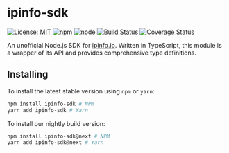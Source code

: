# ipinfo-sdk

[![License: MIT](https://img.shields.io/badge/License-MIT-yellow.svg)](https://opensource.org/licenses/MIT)
![npm](https://img.shields.io/npm/v/ipinfo-sdk.svg)
![node](https://img.shields.io/node/v/ipinfo-sdk.svg)
[![Build Status](https://travis-ci.com/GreenVine/ipinfo-sdk.svg?token=EVKoc3v2b35pSxqNxXkh)](https://travis-ci.com/GreenVine/ipinfo-sdk)
[![Coverage Status](https://coveralls.io/repos/github/GreenVine/ipinfo-sdk/badge.svg?branch=develop)](https://coveralls.io/github/GreenVine/ipinfo-sdk?branch=develop)

An unofficial Node.js SDK for [ipinfo.io](https://ipinfo.io/). Written in TypeScript, this module is a wrapper of its API and provides comprehensive type definitions.

## Installing

To install the latest stable version using `npm` or `yarn`:

```bash
npm install ipinfo-sdk # NPM
yarn add ipinfo-sdk # Yarn
```

To install our nightly build version:

```bash
npm install ipinfo-sdk@next # NPM
yarn add ipinfo-sdk@next # Yarn
```
